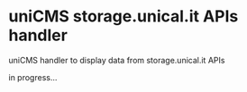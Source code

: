 # uniCMS storage.unical.it APIs handler
uniCMS handler to display data from storage.unical.it APIs

in progress...
